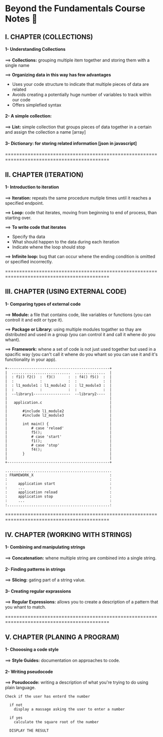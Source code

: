 # Beyond the Fundamentals Course Notes :bookmark_tabs:

## I. CHAPTER (COLLECTIONS)

#### 1- Understanding Collections

==> **Collections:** grouping multiple item together and storing them with a single name 

==> **Organizing data in this way has few advantages**

- Uses your code structure to indicate that multiple pieces of data are related
- Avoids creating a potentially huge number of variables to track within our code
- Offers simplefied syntax

#### 2- A simple collection: 

==> **List:** simple collection that groups pieces of data  together in a certain and assign the collection a name [array]

#### 3- **Dictionary:** for storing related information [json in javascript]

===========================================================================================

## II. CHAPTER (ITERATION)

#### 1- Introduction to iteration

==> **Iteration:** repeats the same procedure mutiple times until it reaches a specified endpoint.

==> **Loop:** code that iterates, moving from beginning to end of process, than starting over.

==> **To write code that iterates**
  
  - Specify tha data
  - What should happen to the data during each iteration
  - Indicate whene the loop should stop

==> **Infinite loop:** bug that can occur whene the ending condition is omitted or specified incorrectly.

===========================================================================================

## III. CHAPTER (USING EXTERNAL CODE)

#### 1- Comparing types of external code

==> **Module:** a file that contains code, like variables or functions (you can controll it and edit or type it).

==> **Package or Library:** using multiple modules togather so thay are distributed and used in a group (you can control it and call it whene do you whant).

==> **Framework:** whene a set of code is not just used together but used in a spacific way (you can't call it whene do you whant so you can use it and it's functionality in your app).

```
+-----------------------------------------------+
|  ...........................  ..............  |
|  : f1() f2()  :  f3()      :  : f4() f5()  :  |
|  :            :            :  :            :  |
|  : l1_module1 : l1_module2 :  : l2_module3 :  |
|  :            :            :  :            :  |
|  --library1-----------------  --library2----  |
|                                               |
|   application.c                               |
|                                               |
|       #include l1_module2                     |
|       #include l2_module3                     |
|                                               |
|       int main() {                            |
|           # case 'reload'                     |
|           f5();                               |
|           # case 'start'                      |
|           f1();                               |
|           # case 'stop'                       |
|           f4();                               |
|       }                                       |
|                                               |
+-----------------------------------------------+

.................................................
: FRAMEWORK_X                                   :
:                                               :
:     application start                         :
:     ...                                       :
:     application reload                        :
:     application stop                          :
:     ...                                       :
:...............................................:

```

===========================================================================================

## IV. CHAPTER (WORKING WITH STRINGS)

#### 1- Combining and manipulating strings

==> **Concatenation:** whene multiple string are combined into a single string.

#### 2- Finding patterns in strings

==> **Slicing:** gating part of a string value.

#### 3- Creating regular exprassions

==> **Regular Expressions:** allows you to create a description of a pattern that you whant to match.

===========================================================================================

## V. CHAPTER (PLANING A PROGRAM)

#### 1- Chooosing a code style

==> **Style Guides:** documentation on approaches to code.

#### 2- Writing pseudocode

==> **Pseudocode:** writing a description of what you're trying to do using plain language.

```
Check if the user has enterd the number

  if not 
    display a massage asking the user to enter a number
    
  if yes
    calculate the square root of the number
    
  DISPLAY THE RESULT
```
